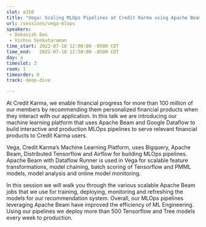 ```yaml
---
slot: a310 
title: "Vega: Scaling MLOps Pipelines at Credit Karma using Apache Beam and Dataflow"
url: /sessions/vega-mlops
speakers:
 - Debasish Das
 - Vishnu Venkataraman
time_start: 2022-07-18 12:00:00 -0500 CDT
time_end:   2022-07-18 12:50:00 -0500 CDT
day: a
timeslot: 3
room: 1
timeorder: 0
track: deep-dive

---
```


At Credit Karma, we enable financial progress for more than 100 million of our members by recommending them personalized financial products when they interact with our application. In this talk we are introducing our machine learning platform that uses Apache Beam and Google Dataflow to build interactive and production MLOps pipelines to serve relevant financial products to Credit Karma users.

Vega, Credit Karma’s Machine Learning Platform, uses Bigquery, Apache Beam, Distributed Tensorflow and Airflow for building MLOps pipelines. Apache Beam with Dataflow Runner is used in Vega for scalable feature transformations, model chaining, batch scoring of Tensorflow and PMML models, model analysis and online model monitoring.

In this session we will walk you through the various scalable Apache Beam jobs that we use for training, deploying, monitoring and refreshing the models for our recommendation system. Overall, our MLOps pipelines leveraging Apache Beam have improved the efficiency of ML Engineering. Using our pipelines we deploy more than 500 Tensorflow and Tree models every week to production.